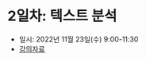 # 2일차: 텍스트 분석

- 일시: 2022년 11월 23일(수) 9:00-11:30
- [강의자료](https://s3.ap-northeast-2.amazonaws.com/doc.mindscale.kr/ngv/nano-day2.zip)


